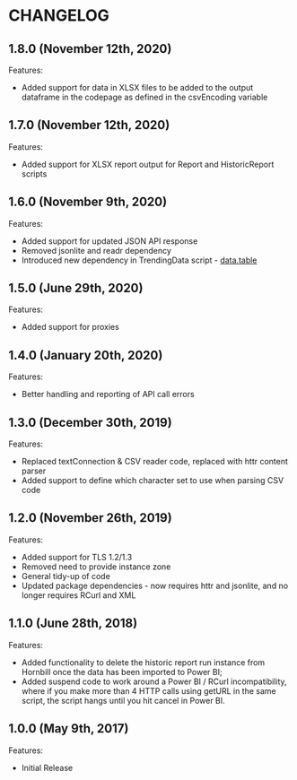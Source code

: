# CHANGELOG

## 1.8.0 (November 12th, 2020)

Features:

- Added support for data in XLSX files to be added to the output dataframe in the codepage as defined in the csvEncoding variable 

## 1.7.0 (November 12th, 2020)

Features:

- Added support for XLSX report output for Report and HistoricReport scripts

## 1.6.0 (November 9th, 2020)

Features:

- Added support for updated JSON API response
- Removed jsonlite and readr dependency
- Introduced new dependency in TrendingData script - [data.table](https://cran.r-project.org/web/packages/data.table/)

## 1.5.0 (June 29th, 2020)

Features:

- Added support for proxies

## 1.4.0 (January 20th, 2020)

Features:

- Better handling and reporting of API call errors

## 1.3.0 (December 30th, 2019)

Features:

- Replaced textConnection & CSV reader code, replaced with httr content parser
- Added support to define which character set to use when parsing CSV code

## 1.2.0 (November 26th, 2019)

Features:

- Added support for TLS 1.2/1.3
- Removed need to provide instance zone
- General tidy-up of code
- Updated package dependencies - now requires httr and jsonlite, and no longer requires RCurl and XML

## 1.1.0 (June 28th, 2018)

Features:
- Added functionality to delete the historic report run instance from Hornbill once the data has been imported to Power BI;
- Added suspend code to work around a Power BI / RCurl incompatibility, where if you make more than 4 HTTP calls using getURL in the same script, the script hangs until you hit cancel in Power BI.

## 1.0.0 (May 9th, 2017)

Features:
- Initial Release
